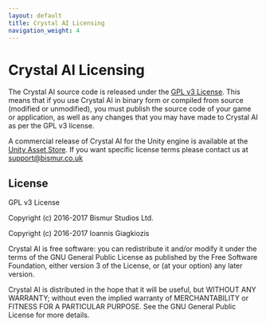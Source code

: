 ```yaml
---
layout: default
title: Crystal AI Licensing
navigation_weight: 4
---
```


# Crystal AI Licensing

The Crystal AI source code is released under the [GPL v3 License](https://github.com/ThelDoctor/CrystalAI/blob/master/LICENSE). This means that if you use Crystal AI in binary form or compiled from source (modified or unmodified), you must publish the source code of your game or application, as well as any changes that you may have made to Crystal AI as per the GPL v3 license. 

A commercial release of Crystal AI for the Unity engine is available at the [Unity Asset Store](https://www.assetstore.unity3d.com/en/#!/content/82168). If you want specific license terms please contact us at <support@bismur.co.uk>


## License

GPL v3 License
 
Copyright (c) 2016-2017 Bismur Studios Ltd.

Copyright (c) 2016-2017 Ioannis Giagkiozis
 
Crystal AI is free software: you can redistribute it and/or modify
it under the terms of the GNU General Public License as published by
the Free Software Foundation, either version 3 of the License, or
(at your option) any later version.
  
Crystal AI is distributed in the hope that it will be useful,
but WITHOUT ANY WARRANTY; without even the implied warranty of
MERCHANTABILITY or FITNESS FOR A PARTICULAR PURPOSE.  See the
GNU General Public License for more details.
